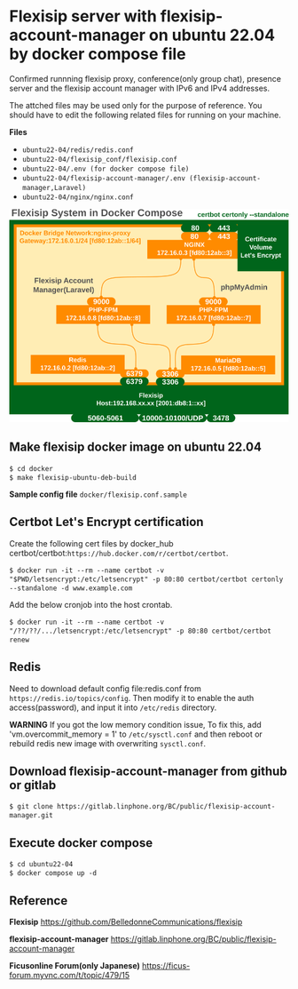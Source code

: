 
# Flexisip server with flexisip-account-manager on ubuntu 22.04 by docker compose file

Confirmed runnning flexisip proxy, conference(only group chat), presence server and the flexisip account manager with IPv6 and IPv4 addresses.

The attched files may be used only for the purpose of reference. You should have to edit the following related files for running on your machine.

**Files** 
* `ubuntu22-04/redis/redis.conf`
* `ubuntu22-04/flexisip_conf/flexisip.conf`
* `ubuntu22-04/.env (for docker compose file)`
* `ubuntu22-04/flexisip-account-manager/.env (flexisip-account-manager,Laravel)`
* `ubuntu22-04/nginx/nginx.conf`

![schema](docker-flexisip-system.png)

## Make flexisip docker image on ubuntu 22.04

```
$ cd docker
$ make flexisip-ubuntu-deb-build
```

**Sample config file**
`docker/flexisip.conf.sample`


## Certbot Let's Encrypt certification

Create the following cert files by docker_hub certbot/certbot:`https://hub.docker.com/r/certbot/certbot`.

```
$ docker run -it --rm --name certbot -v "$PWD/letsencrypt:/etc/letsencrypt" -p 80:80 certbot/certbot certonly --standalone -d www.example.com
```

Add the below cronjob into the host crontab.
```
$ docker run -it --rm --name certbot -v "/??/??/.../letsencrypt:/etc/letsencrypt" -p 80:80 certbot/certbot renew
```

## Redis

Need to download default config file:redis.conf from `https://redis.io/topics/config`.
Then modify it to enable the auth access(password), and input it into `/etc/redis` directory.

**WARNING** If you got the low memory condition issue, 
To fix this, add 'vm.overcommit_memory = 1' to `/etc/sysctl.conf` and then reboot
or rebuild redis new image with overwriting `sysctl.conf`.

## Download flexisip-account-manager from github or gitlab
```
$ git clone https://gitlab.linphone.org/BC/public/flexisip-account-manager.git
```

## Execute docker compose 

```
$ cd ubuntu22-04
$ docker compose up -d 
```

## Reference

**Flexisip**
https://github.com/BelledonneCommunications/flexisip

**flexisip-account-manager**
https://gitlab.linphone.org/BC/public/flexisip-account-manager

**Ficusonline Forum(only Japanese)**
https://ficus-forum.myvnc.com/t/topic/479/15

